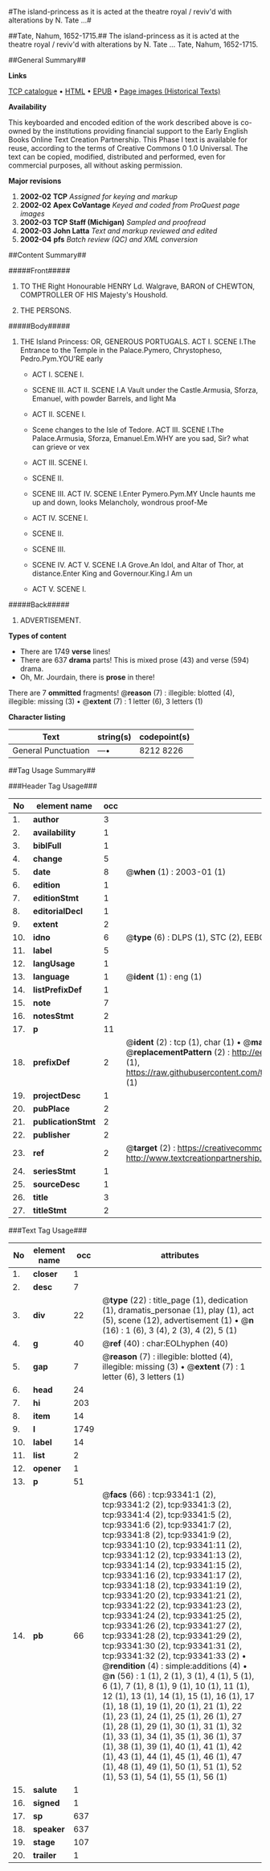 #The island-princess as it is acted at the theatre royal / reviv'd with alterations by N. Tate ...#

##Tate, Nahum, 1652-1715.##
The island-princess as it is acted at the theatre royal / reviv'd with alterations by N. Tate ...
Tate, Nahum, 1652-1715.

##General Summary##

**Links**

[TCP catalogue](http://www.ota.ox.ac.uk/tcp/)  • 
[HTML](http://tei.it.ox.ac.uk/tcp/Texts-HTML/free/A62/A62964.html)  • 
[EPUB](http://tei.it.ox.ac.uk/tcp/Texts-EPUB/free/A62/A62964.epub) • 
[Page images (Historical Texts)](https://data.historicaltexts.jisc.ac.uk/view?pubId=eebo-12752810e&pageId=eebo-12752810e-93341-1)

**Availability**

This keyboarded and encoded edition of the
	       work described above is co-owned by the institutions
	       providing financial support to the Early English Books
	       Online Text Creation Partnership. This Phase I text is
	       available for reuse, according to the terms of Creative
	       Commons 0 1.0 Universal. The text can be copied,
	       modified, distributed and performed, even for
	       commercial purposes, all without asking permission.

**Major revisions**

1. __2002-02__ __TCP__ *Assigned for keying and markup*
1. __2002-02__ __Apex CoVantage__ *Keyed and coded from ProQuest page images*
1. __2002-03__ __TCP Staff (Michigan)__ *Sampled and proofread*
1. __2002-03__ __John Latta__ *Text and markup reviewed and edited*
1. __2002-04__ __pfs__ *Batch review (QC) and XML conversion*

##Content Summary##

#####Front#####

1. TO THE Right Honourable HENRY Ld. Walgrave, BARON of CHEWTON, COMPTROLLER OF HIS Majesty's Houshold.

1. THE PERSONS.

#####Body#####

1. THE Island Princess: OR, GENEROUS PORTUGALS.
ACT I. SCENE I.The Entrance to the Temple in the Palace.Pymero, Chrystopheso, Pedro.Pym.YOU'RE early
      * ACT I. SCENE I.

      * SCENE III.
ACT II. SCENE I.A Vault under the Castle.Armusia, Sforza, Emanuel, with powder Barrels, and light Ma
      * ACT II. SCENE I.

      * Scene changes to the Isle of Tedore.
ACT III. SCENE I.The Palace.Armusia, Sforza, Emanuel.Em.WHY are you sad, Sir? what can grieve or vex
      * ACT III. SCENE I.

      * SCENE II.

      * SCENE III.
ACT IV. SCENE I.Enter Pymero.Pym.MY Uncle haunts me up and down, looks Melancholy, wondrous proof-Me
      * ACT IV. SCENE I.

      * SCENE II.

      * SCENE III.

      * SCENE IV.
ACT V. SCENE I.A Grove.An Idol, and Altar of Thor, at distance.Enter King and Governour.King.I Am un
      * ACT V. SCENE I.

#####Back#####

1. ADVERTISEMENT.

**Types of content**

  * There are 1749 **verse** lines!
  * There are 637 **drama** parts! This is mixed prose (43) and verse (594) drama.
  * Oh, Mr. Jourdain, there is **prose** in there!

There are 7 **ommitted** fragments! 
 @__reason__ (7) : illegible: blotted (4), illegible: missing (3)  •  @__extent__ (7) : 1 letter (6), 3 letters (1)

**Character listing**


|Text|string(s)|codepoint(s)|
|---|---|---|
|General Punctuation|—•|8212 8226|

##Tag Usage Summary##

###Header Tag Usage###

|No|element name|occ|attributes|
|---|---|---|---|
|1.|__author__|3||
|2.|__availability__|1||
|3.|__biblFull__|1||
|4.|__change__|5||
|5.|__date__|8| @__when__ (1) : 2003-01 (1)|
|6.|__edition__|1||
|7.|__editionStmt__|1||
|8.|__editorialDecl__|1||
|9.|__extent__|2||
|10.|__idno__|6| @__type__ (6) : DLPS (1), STC (2), EEBO-CITATION (1), OCLC (1), VID (1)|
|11.|__label__|5||
|12.|__langUsage__|1||
|13.|__language__|1| @__ident__ (1) : eng (1)|
|14.|__listPrefixDef__|1||
|15.|__note__|7||
|16.|__notesStmt__|2||
|17.|__p__|11||
|18.|__prefixDef__|2| @__ident__ (2) : tcp (1), char (1)  •  @__matchPattern__ (2) : ([0-9\-]+):([0-9IVX]+) (1), (.+) (1)  •  @__replacementPattern__ (2) : http://eebo.chadwyck.com/downloadtiff?vid=$1&page=$2 (1), https://raw.githubusercontent.com/textcreationpartnership/Texts/master/tcpchars.xml#$1 (1)|
|19.|__projectDesc__|1||
|20.|__pubPlace__|2||
|21.|__publicationStmt__|2||
|22.|__publisher__|2||
|23.|__ref__|2| @__target__ (2) : https://creativecommons.org/publicdomain/zero/1.0/ (1), http://www.textcreationpartnership.org/docs/. (1)|
|24.|__seriesStmt__|1||
|25.|__sourceDesc__|1||
|26.|__title__|3||
|27.|__titleStmt__|2||


###Text Tag Usage###

|No|element name|occ|attributes|
|---|---|---|---|
|1.|__closer__|1||
|2.|__desc__|7||
|3.|__div__|22| @__type__ (22) : title_page (1), dedication (1), dramatis_personae (1), play (1), act (5), scene (12), advertisement (1)  •  @__n__ (16) : 1 (6), 3 (4), 2 (3), 4 (2), 5 (1)|
|4.|__g__|40| @__ref__ (40) : char:EOLhyphen (40)|
|5.|__gap__|7| @__reason__ (7) : illegible: blotted (4), illegible: missing (3)  •  @__extent__ (7) : 1 letter (6), 3 letters (1)|
|6.|__head__|24||
|7.|__hi__|203||
|8.|__item__|14||
|9.|__l__|1749||
|10.|__label__|14||
|11.|__list__|2||
|12.|__opener__|1||
|13.|__p__|51||
|14.|__pb__|66| @__facs__ (66) : tcp:93341:1 (2), tcp:93341:2 (2), tcp:93341:3 (2), tcp:93341:4 (2), tcp:93341:5 (2), tcp:93341:6 (2), tcp:93341:7 (2), tcp:93341:8 (2), tcp:93341:9 (2), tcp:93341:10 (2), tcp:93341:11 (2), tcp:93341:12 (2), tcp:93341:13 (2), tcp:93341:14 (2), tcp:93341:15 (2), tcp:93341:16 (2), tcp:93341:17 (2), tcp:93341:18 (2), tcp:93341:19 (2), tcp:93341:20 (2), tcp:93341:21 (2), tcp:93341:22 (2), tcp:93341:23 (2), tcp:93341:24 (2), tcp:93341:25 (2), tcp:93341:26 (2), tcp:93341:27 (2), tcp:93341:28 (2), tcp:93341:29 (2), tcp:93341:30 (2), tcp:93341:31 (2), tcp:93341:32 (2), tcp:93341:33 (2)  •  @__rendition__ (4) : simple:additions (4)  •  @__n__ (56) : 1 (1), 2 (1), 3 (1), 4 (1), 5 (1), 6 (1), 7 (1), 8 (1), 9 (1), 10 (1), 11 (1), 12 (1), 13 (1), 14 (1), 15 (1), 16 (1), 17 (1), 18 (1), 19 (1), 20 (1), 21 (1), 22 (1), 23 (1), 24 (1), 25 (1), 26 (1), 27 (1), 28 (1), 29 (1), 30 (1), 31 (1), 32 (1), 33 (1), 34 (1), 35 (1), 36 (1), 37 (1), 38 (1), 39 (1), 40 (1), 41 (1), 42 (1), 43 (1), 44 (1), 45 (1), 46 (1), 47 (1), 48 (1), 49 (1), 50 (1), 51 (1), 52 (1), 53 (1), 54 (1), 55 (1), 56 (1)|
|15.|__salute__|1||
|16.|__signed__|1||
|17.|__sp__|637||
|18.|__speaker__|637||
|19.|__stage__|107||
|20.|__trailer__|1||
